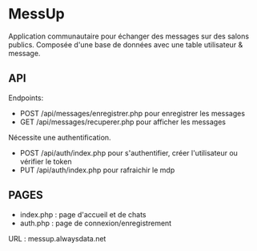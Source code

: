 # MessUp
Application communautaire pour échanger des messages sur des salons publics.
Composée d'une base de données avec une table utilisateur & message.

## API
Endpoints:
- POST /api/messages/enregistrer.php pour enregistrer les messages
- GET /api/messages/recuperer.php pour afficher les messages

Nécessite une authentification.

- POST /api/auth/index.php pour s'authentifier, créer l'utilisateur ou vérifier le token
- PUT /api/auth/index.php pour rafraichir le mdp

## PAGES

- index.php : page d'accueil et de chats
- auth.php : page de connexion/enregistrement

URL : messup.alwaysdata.net